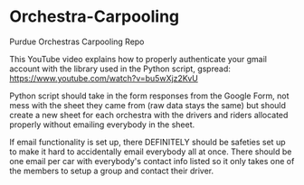 # Orchestra-Carpooling
Purdue Orchestras Carpooling Repo

This YouTube video explains how to properly authenticate your gmail account with the library used in the Python script, gspread:
https://www.youtube.com/watch?v=bu5wXjz2KvU

Python script should take in the form responses from the Google Form, not mess with the sheet they came from (raw data stays the same) but should create a new sheet for each orchestra with the drivers and riders allocated properly without emailing everybody in the sheet.

If email functionality is set up, there DEFINITELY should be safeties set up to make it hard to accidentally email everybody all at once. There should be one email per car with everybody's contact info listed so it only takes one of the members to setup a group and contact their driver.
